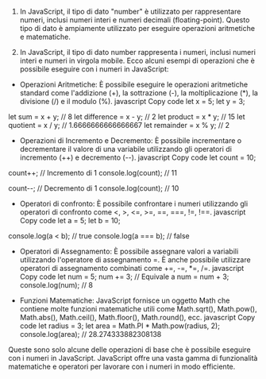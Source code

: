 1. In JavaScript, il tipo di dato "number" è utilizzato per rappresentare numeri, inclusi numeri interi e numeri decimali (floating-point). Questo tipo di dato è ampiamente utilizzato per eseguire operazioni aritmetiche e matematiche.

2. In JavaScript, il tipo di dato number rappresenta i numeri, inclusi numeri interi e numeri in virgola mobile. Ecco alcuni esempi di operazioni che è possibile eseguire con i numeri in JavaScript:

  - Operazioni Aritmetiche: È possibile eseguire le operazioni aritmetiche standard come l'addizione (+), la sottrazione (-), la moltiplicazione (*), la divisione (/) e il modulo (%).
   javascript
   Copy code
   let x = 5;
   let y = 3;

   let sum = x + y; // 8
   let difference = x - y; // 2
   let product = x * y; // 15
   let quotient = x / y; // 1.6666666666666667
   let remainder = x % y; // 2

   - Operazioni di Incremento e Decremento: È possibile incrementare o decrementare il valore di una variabile utilizzando gli operatori di incremento (++) e decremento (--).
   javascript
   Copy code
   let count = 10;

   count++; // Incremento di 1
   console.log(count); // 11

   count--; // Decremento di 1
   console.log(count); // 10
   
   - Operatori di confronto: È possibile confrontare i numeri utilizzando gli operatori di confronto come <, >, <=, >=, ==, ===, !=, !==.
   javascript
   Copy code
   let a = 5;
   let b = 10;

   console.log(a < b); // true
   console.log(a === b); // false
   
   - Operatori di Assegnamento: È possibile assegnare valori a variabili utilizzando l'operatore di assegnamento =. È anche possibile utilizzare operatori di assegnamento combinati come +=, -=, *=, /=.
   javascript
   Copy code
   let num = 5;
   num += 3; // Equivale a num = num + 3;
   console.log(num); // 8
   
   - Funzioni Matematiche: JavaScript fornisce un oggetto Math che contiene molte funzioni matematiche utili come Math.sqrt(), Math.pow(), Math.abs(), Math.ceil(), Math.floor(), Math.round(), ecc.
   javascript
   Copy code
   let radius = 3;
   let area = Math.PI * Math.pow(radius, 2);
   console.log(area); // 28.274333882308138
  
Queste sono solo alcune delle operazioni di base che è possibile eseguire con i numeri in JavaScript. JavaScript offre una vasta gamma di funzionalità matematiche e operatori per lavorare con i numeri in modo efficiente.